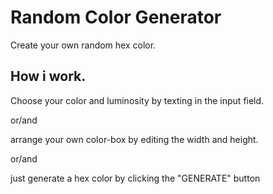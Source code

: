 # Random Color Generator

Create your own random hex color.

## How i work.

Choose your color and luminosity by texting in the input field.

or/and

arrange your own color-box by editing the width and height.

or/and

just generate a hex color by clicking the "GENERATE" button
